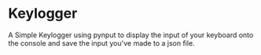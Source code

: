 # Keylogger

A Simple Keylogger using pynput to display the input of your keyboard onto the console and save the input you've made to a json file.
